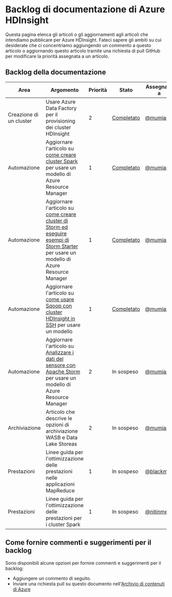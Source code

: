 <properties
   pageTitle="Backlog di documentazione di Azure HDInsight | Microsoft Azure"
   description="Visualizzare e assegnare un punteggio agli articoli di guida di HDInsight che si desidera vedere pubblicati"
   documentationCenter="na"
   services="hdinsight"
   authors="nitinme"
   manager="pablissima"
   editor="cgronlun"/>

<tags
   ms.service="hdinsight"
   ms.devlang="na"
   ms.topic="article"
   ms.tgt_pltfrm="na"
   ms.workload="big-data"
   ms.date="03/09/2016"
   ms.author="nitinme"/>

# Backlog di documentazione di Azure HDInsight

Questa pagina elenca gli articoli o gli aggiornamenti agli articoli che intendiamo pubblicare per Azure HDInsight. Fateci sapere gli ambiti su cui desiderate che ci concentriamo aggiungendo un commento a questo articolo o aggiornando questo articolo tramite una richiesta di pull GitHub per modificare la priorità assegnata a un articolo.

## Backlog della documentazione

Area |Argomento | Priorità | Stato | Assegnato a | Richiesto da 
------------- | ------------- | -------------- | -------------- | --------------- | --------------
Creazione di un cluster | Usare Azure Data Factory per il provisioning dei cluster HDInsight | 2 | [Completato](hdinsight-hadoop-create-linux-clusters-adf.md) | [@mumian](https://github.com/mumian) | - | 
Automazione | Aggiornare l'articolo su [come creare cluster Spark](hdinsight-apache-spark-jupyter-spark-sql.md) per usare un modello di Azure Resource Manager| 1 | [Completato](hdinsight-apache-spark-jupyter-spark-sql.md#create-spark-cluster) | [@mumian](https://github.com/mumian) |- 
Automazione | Aggiornare l'articolo su [come creare cluster di Storm ed eseguire esempi di Storm Starter](hdinsight-apache-storm-tutorial-get-started-linux.md) per usare un modello di Azure Resource Manager | 1 | [Completato](hdinsight-apache-storm-tutorial-get-started-linux.md#create-a-storm-cluster) | [@mumian](https://github.com/mumian) |- 
Automazione | Aggiornare l'articolo su [come usare Sqoop con cluster HDInsight in SSH](hdinsight-use-sqoop-mac-linux.md) per usare un modello | 1 |[Completato](hdinsight-use-sqoop.md#create-cluster-and-sql-database) | [@mumian](https://github.com/mumian) |- 
Automazione | Aggiornare l'articolo su [Analizzare i dati del sensore con Apache Storm](hdinsight-storm-sensor-data-analysis.md) per usare un modello di Azure Resource Manager | 2 | In sospeso | [@mumian](https://github.com/mumian) |- 
Archiviazione | Articolo che descrive le opzioni di archiviazione WASB e Data Lake Storeas | 2 | In sospeso | [@mumian](https://github.com/mumian) |- 
Prestazioni | Linee guida per l'ottimizzazione delle prestazioni nelle applicazioni MapReduce | 1 | In sospeso | [@blackmist](https://github.com/blackmist) |- 
Prestazioni | Linee guida per l'ottimizzazione delle prestazioni per i cluster Spark | 1 | In sospeso | [@nitinme](https://github.com/nitinme) | -


## Come fornire commenti e suggerimenti per il backlog
Sono disponibili alcune opzioni per fornire commenti e suggerimenti per il backlog:

* Aggiungere un commento di seguito.
* Inviare una richiesta pull su questo documento nell'[Archivio di contenuti di Azure](https://github.com/Azure/azure-content/blob/master/articles/hdinsight/hdinsight-documentation-backlog.md)

<!---HONumber=AcomDC_0330_2016-->